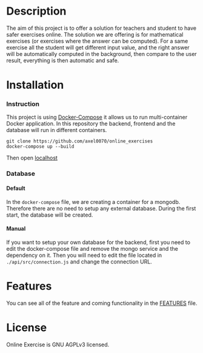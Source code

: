 # Description

The aim of this project is to offer a solution for teachers and student to have safer exercises online. The solution we are offering is for mathematical exercises (or exercises where the answer can be computed). For a same exercise all the student will get different input value, and the right answer will be automatically computed in the background, then compare to the user result, everything is then automatic and safe.

# Installation

### Instruction

This project is using [Docker-Compose](https://docs.docker.com/compose/) it allows us to run multi-container Docker application. In this repository the backend, frontend and the database will run in different containers.

```
git clone https://github.com/axel0070/online_exercises
docker-compose up --build
```

Then open [localhost](http://localhost/)

### Database

#### Default
In the `docker-compose` file, we are creating a container for a mongodb. Therefore there are no need to setup any external database. During the first start, the database will be created.

#### Manual
If you want to setup your own database for the backend, first you need to edit the docker-compose file and remove the mongo service and the dependency on it. Then you will need to edit the file located in `./api/src/connection.js` and change the connection URL.

# Features
You can see all of the feature and coming functionality in the [FEATURES](https://github.com/axel0070/online_exercises/blob/master/FEATURES.md) file.

# License
Online Exercise is GNU AGPLv3 licensed.
